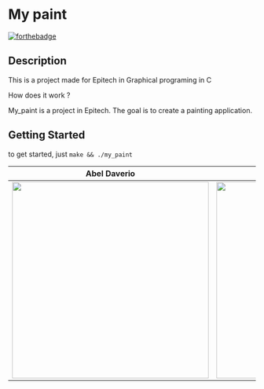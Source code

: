 # My paint
[![forthebadge](https://forthebadge.com/images/featured/featured-built-with-love.svg)](https://forthebadge.com)

## Description

This is a project made for Epitech in Graphical programing in C

How does it work ?

My_paint is a project in Epitech. The goal is to create a painting application.

## Getting Started

to get started, just ```make && ./my_paint```

| Abel Daverio                                       | Remi Nouveau
|---------------------------------------------------------|--------------------------------------------------------------|
| <img src="https://github.com/abeldaverio.png" width="400em"/> | <img src="https://github.com/remnou2.png" width="400em"/> |
